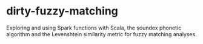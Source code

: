 # dirty-fuzzy-matching

Exploring and using Spark functions with Scala, the soundex phonetic algorithm and the Levenshtein similarity metric for fuzzy matching analyses.
